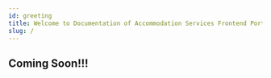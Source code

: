 ```yaml
---
id: greeting
title: Welcome to Documentation of Accommodation Services Frontend Portal
slug: /
---
```


## Coming Soon!!!
